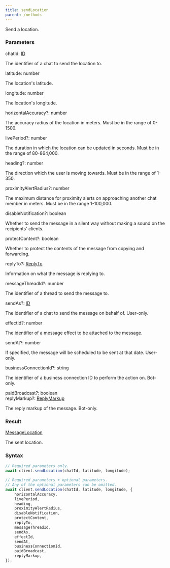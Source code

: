 ```yaml
---
title: sendLocation
parent: /methods
---
```


Send a location.<span class="select-none">  </span>

### Parameters 

<div class="flex flex-col gap-3"><div><div class="font-mono" id="p_chatId" data-anchor><span class="font-bold">chatId</span><span class="opacity-50">:</span> <a href="/gh/types/id"  >ID</a></div><div class="pl-3"><div class="no-margin">

The identifier of a chat to send the location to.

</div></div></div><div><div class="font-mono" id="p_latitude" data-anchor><span class="font-bold">latitude</span><span class="opacity-50">:</span> <span>number</span></div><div class="pl-3"><div class="no-margin">

The location's latitude.

</div></div></div><div><div class="font-mono" id="p_longitude" data-anchor><span class="font-bold">longitude</span><span class="opacity-50">:</span> <span>number</span></div><div class="pl-3"><div class="no-margin">

The location's longitude.

</div></div></div><div class="flex flex-col gap-3"><div><div class="flex gap-2"><div class="font-mono p" id="p_horizontalAccuracy" data-anchor><span class="font-bold">horizontalAccuracy</span><span class="opacity-50"><span title="Optional" class="cursor-help">?</span>:</span> <span>number</span></div></div><div class="pl-3"><div class="no-margin">

The accuracy radius of the location in meters. Must be in the range of 0-1500.

</div></div></div><div><div class="flex gap-2"><div class="font-mono p" id="p_livePeriod" data-anchor><span class="font-bold">livePeriod</span><span class="opacity-50"><span title="Optional" class="cursor-help">?</span>:</span> <span>number</span></div></div><div class="pl-3"><div class="no-margin">

The duration in which the location can be updated in seconds. Must be in the range of 80-864,000.

</div></div></div><div><div class="flex gap-2"><div class="font-mono p" id="p_heading" data-anchor><span class="font-bold">heading</span><span class="opacity-50"><span title="Optional" class="cursor-help">?</span>:</span> <span>number</span></div></div><div class="pl-3"><div class="no-margin">

The direction which the user is moving towards. Must be in the range of 1-350.

</div></div></div><div><div class="flex gap-2"><div class="font-mono p" id="p_proximityAlertRadius" data-anchor><span class="font-bold">proximityAlertRadius</span><span class="opacity-50"><span title="Optional" class="cursor-help">?</span>:</span> <span>number</span></div></div><div class="pl-3"><div class="no-margin">

The maximum distance for proximity alerts on approaching another chat member in meters. Must be in the range 1-100,000.

</div></div></div><div><div class="flex gap-2"><div class="font-mono p" id="p_disableNotification" data-anchor><span class="font-bold">disableNotification</span><span class="opacity-50"><span title="Optional" class="cursor-help">?</span>:</span> <span>boolean</span></div></div><div class="pl-3"><div class="no-margin">

Whether to send the message in a silent way without making a sound on the recipients' clients.

</div></div></div><div><div class="flex gap-2"><div class="font-mono p" id="p_protectContent" data-anchor><span class="font-bold">protectContent</span><span class="opacity-50"><span title="Optional" class="cursor-help">?</span>:</span> <span>boolean</span></div></div><div class="pl-3"><div class="no-margin">

Whether to protect the contents of the message from copying and forwarding.

</div></div></div><div><div class="flex gap-2"><div class="font-mono p" id="p_replyTo" data-anchor><span class="font-bold">replyTo</span><span class="opacity-50"><span title="Optional" class="cursor-help">?</span>:</span> <a href="/gh/types/replyto"  >ReplyTo</a></div></div><div class="pl-3"><div class="no-margin">

Information on what the message is replying to.

</div></div></div><div><div class="flex gap-2"><div class="font-mono p" id="p_messageThreadId" data-anchor><span class="font-bold">messageThreadId</span><span class="opacity-50"><span title="Optional" class="cursor-help">?</span>:</span> <span>number</span></div></div><div class="pl-3"><div class="no-margin">

The identifier of a thread to send the message to.

</div></div></div><div><div class="flex gap-2"><div class="font-mono p" id="p_sendAs" data-anchor><span class="font-bold">sendAs</span><span class="opacity-50"><span title="Optional" class="cursor-help">?</span>:</span> <a href="/gh/types/id"  >ID</a></div></div><div class="pl-3"><div class="no-margin">

The identifier of a chat to send the message on behalf of. User-only.

</div></div></div><div><div class="flex gap-2"><div class="font-mono p" id="p_effectId" data-anchor><span class="font-bold">effectId</span><span class="opacity-50"><span title="Optional" class="cursor-help">?</span>:</span> <span>number</span></div></div><div class="pl-3"><div class="no-margin">

The identifier of a message effect to be attached to the message.

</div></div></div><div><div class="flex gap-2"><div class="font-mono p" id="p_sendAt" data-anchor><span class="font-bold">sendAt</span><span class="opacity-50"><span title="Optional" class="cursor-help">?</span>:</span> <span>number</span></div></div><div class="pl-3"><div class="no-margin">

If specified, the message will be scheduled to be sent at that date. User-only.

</div></div></div><div><div class="flex gap-2"><div class="font-mono p" id="p_businessConnectionId" data-anchor><span class="font-bold">businessConnectionId</span><span class="opacity-50"><span title="Optional" class="cursor-help">?</span>:</span> <span>string</span></div></div><div class="pl-3"><div class="no-margin">

The identifier of a business connection ID to perform the action on. Bot-only.

</div></div></div><div><div class="flex gap-2"><div class="font-mono p" id="p_paidBroadcast" data-anchor><span class="font-bold">paidBroadcast</span><span class="opacity-50"><span title="Optional" class="cursor-help">?</span>:</span> <span>boolean</span></div></div></div><div><div class="flex gap-2"><div class="font-mono p" id="p_replyMarkup" data-anchor><span class="font-bold">replyMarkup</span><span class="opacity-50"><span title="Optional" class="cursor-help">?</span>:</span> <a href="/gh/types/replymarkup"  >ReplyMarkup</a></div></div><div class="pl-3"><div class="no-margin">

The reply markup of the message. Bot-only.

</div></div></div></div></div>

### Result 

<div class="font-mono"><a href="/gh/types/messagelocation"  >MessageLocation</a></div><div class="pl-3"><div class="no-margin">

The sent location.

</div></div>

### Syntax

```ts
// Required parameters only.
await client.sendLocation(chatId, latitude, longitude);

// Required parameters + optional parameters.
// Any of the optional parameters can be omitted.
await client.sendLocation(chatId, latitude, longitude, {
    horizontalAccuracy,
    livePeriod,
    heading,
    proximityAlertRadius,
    disableNotification,
    protectContent,
    replyTo,
    messageThreadId,
    sendAs,
    effectId,
    sendAt,
    businessConnectionId,
    paidBroadcast,
    replyMarkup,
});
```



